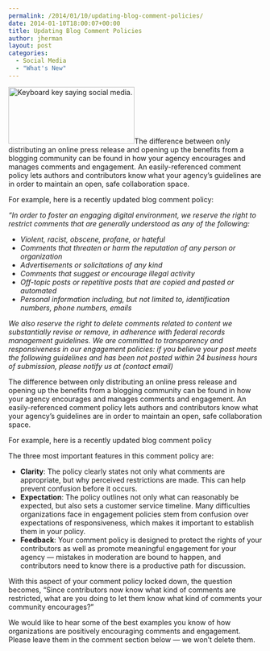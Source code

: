 ```yaml
---
permalink: /2014/01/10/updating-blog-comment-policies/
date: 2014-01-10T18:00:07+00:00
title: Updating Blog Comment Policies
author: jherman
layout: post
categories:
  - Social Media
  - "What's New"
---
```


[<img class="alignright wp-image-105332 size-medium" src="https://s3.amazonaws.com/sitesusa/wp-content/uploads/sites/212/2014/01/social-media-button-250x113.jpg" alt="Keyboard key saying social media." width="250" height="113" />](https://s3.amazonaws.com/sitesusa/wp-content/uploads/sites/212/2014/01/social-media-button.jpg)The difference between only distributing an online press release and opening up the benefits from a blogging community can be found in how your agency encourages and manages comments and engagement. An easily-referenced comment policy lets authors and contributors know what your agency’s guidelines are in order to maintain an open, safe collaboration space.

For example, here is a recently updated blog comment policy:

_“In order to foster an engaging digital environment, we reserve the right to restrict comments that are generally understood as any of the following:_

<div>
  <ul>
    <li>
      <i>Violent, racist, obscene, profane, or hateful</i>
    </li>
    <li>
      <i>Comments that threaten or harm the reputation of any person or organization</i>
    </li>
    <li>
      <i>Advertisements or solicitations of any kind</i>
    </li>
    <li>
      <i>Comments that suggest or encourage illegal activity</i>
    </li>
    <li>
      <i>Off-topic posts or repetitive posts that are copied and pasted or automated</i>
    </li>
    <li>
      <i>Personal information including, but not limited to, identification numbers, phone numbers, emails</i>
    </li>
  </ul>
</div>

<div>
  <p>
    <i>We also reserve the right to delete comments related to content we substantially revise or remove, in adherence with federal records management guidelines. <i>We are committed to transparency and responsiveness in our engagement policies: if</i><i> you believe your post meets the following guidelines and has been not posted within 24 business hours of submission, please notify us at (contact email)</i></i>
  </p>
</div>

The difference between only distributing an online press release and opening up the benefits from a blogging community can be found in how your agency encourages and manages comments and engagement. An easily-referenced comment policy lets authors and contributors know what your agency’s guidelines are in order to maintain an open, safe collaboration space.

For example, here is a recently updated blog comment policy

The three most important features in this comment policy are:

  * **Clarity**: The policy clearly states not only what comments are appropriate, but why perceived restrictions are made. This can help prevent confusion before it occurs.
  * **Expectation**: The policy outlines not only what can reasonably be expected, but also sets a customer service timeline. Many difficulties organizations face in engagement policies stem from confusion over expectations of responsiveness, which makes it important to establish them in your policy.
  * **Feedback**: Your comment policy is designed to protect the rights of your contributors as well as promote meaningful engagement for your agency — mistakes in moderation are bound to happen, and contributors need to know there is a productive path for discussion.

With this aspect of your comment policy locked down, the question becomes, “Since contributors now know what kind of comments are restricted, what are you doing to let them know what kind of comments your community encourages?”

We would like to hear some of the best examples you know of how organizations are positively encouraging comments and engagement. Please leave them in the comment section below — we won’t delete them.